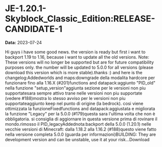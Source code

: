 # JE-1.20.1-Skyblock_Classic_Edition:RELEASE-CANDIDATE-1

**Data:** 2023-07-24

Hi guys i have some good news. the version is ready but first i want to backport 1.19 to 1.16, because i want to update all the old versions. Note: These versions will no longer be supported but are for future compatibility purposes only. the number will be updated to 5.0.0 for all versions (please download this version which is more stable).thanks :) and here is the changelog:Addedworlds and maps:downgrade della modalita hardcore per funzionare fino alla 1.16.X (#201)functions and datapack:aggiunto "PID_old" nella funzione "setup_version"aggiunta sezione per le versioni non piu supportatesara sempre attivo trane nelle versioni non piu supportate (vedere #188)mostra lo stesso avviso per le versioni non piu supportateaggiunto keep nel punto di origine (la bedrock). cosi viene ottimizzata la funzioneFixedfunctions and datapack:aggiustata e migliorata la funzione "Legacy" per la 5.0.0 (#179)questa sara l'ultima volta che non è obbligatoria. si consiglia di aggiornare in questa versione prima di rovinare il mondo.rimosso il PID_legacyAddednota:backport della 5.0.0 (1.20.1) nelle vecchie versioni di Minecraft: dalla 1.18.2 alla 1.16.2 (#188)questo viene fatto nella versione completa 5.0.0 (guarda per informazioni)BUILDING: They are development version and can be unstable, use it at your risk...Download
